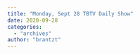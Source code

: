 ```yaml
---
title: "Monday, Sept 28 TBTV Daily Show"
date: 2020-09-28
categories: 
  - "archives"
author: "brantzt"
---
```



